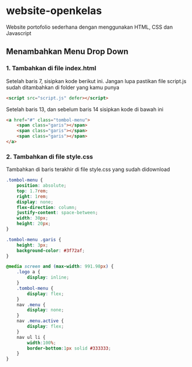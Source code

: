 # website-openkelas

Website portofolio sederhana dengan menggunakan HTML, CSS dan Javascript

## Menambahkan Menu Drop Down

### 1. Tambahkan di file index.html
Setelah baris 7, sisipkan kode berikut ini. Jangan lupa pastikan file script.js sudah ditambahkan di folder yang kamu punya

```html
<script src="script.js" defer></script>
```

Setelah baris 13, dan sebelum baris 14 sisipkan kode di bawah ini 
```html
<a href="#" class="tombol-menu">
    <span class="garis"></span>
    <span class="garis"></span>
    <span class="garis"></span>
</a>
```


### 2. Tambahkan di file style.css
Tambahkan di baris terakhir di file style.css yang sudah didownload
```css
.tombol-menu {
    position: absolute;
    top: 1.7rem;
    right: 1rem;
    display: none;
    flex-direction: column;
    justify-content: space-between;
    width: 30px;
    height: 20px;
}

.tombol-menu .garis {
    height: 3px;
    background-color: #3f72af;
}

@media screen and (max-width: 991.98px) {
    .logo a {
        display: inline;
    }
    .tombol-menu {
        display: flex;
    }
    nav .menu {
        display: none;
    }
    nav .menu.active {
        display: flex;
    }
    nav ul li {
        width:100%;
        border-bottom:1px solid #333333;
    }
}
```
